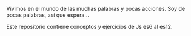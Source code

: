 Vivimos en el mundo de las muchas palabras y pocas acciones. Soy de pocas palabras, así que espera...

Este repositorio contiene conceptos y ejercicios de Js es6 al es12.
